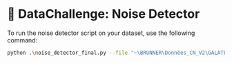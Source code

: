 # 🧪 DataChallenge: Noise Detector

To run the noise detector script on your dataset, use the following command:

```bash
python .\noise_detector_final.py --file "~\BRUNNER\Données_CN_V2\GALATEA\GALATEA_C1_RAW_N1.h5"
